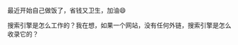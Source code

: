 [date]: 2018.08.01_21:11  
最近开始自己做饭了，省钱又卫生，加油😄  

[date]: 2018.08.02_08:54  
搜索引擎是怎么工作的？我在想，如果一个网站，没有任何外链，搜索引擎是怎么收录它的？
